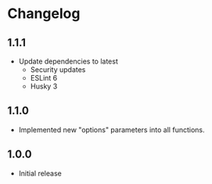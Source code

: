 # Changelog

## 1.1.1

- Update dependencies to latest
  - Security updates
  - ESLint 6
  - Husky 3

## 1.1.0

- Implemented new "options" parameters into all functions.

## 1.0.0

- Initial release
